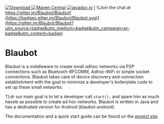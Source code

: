 [ ![Download](https://api.bintray.com/packages/hgross/maven/blaubot/images/download.svg) ](https://bintray.com/hgross/maven/blaubot/_latestVersion)
[ ![Maven Central](https://maven-badges.herokuapp.com/maven-central/eu.hgross/blaubot/badge.svg)](https://maven-badges.herokuapp.com/maven-central/eu.hgross/blaubot)
[ ![javadoc.io](https://javadocio-badges.herokuapp.com/eu.hgross/blaubot/badge.svg)](http://www.javadoc.io/doc/eu.hgross/blaubot/)
[ ![Join the chat at https://gitter.im/Blaubot/Blaubot](https://badges.gitter.im/Blaubot/Blaubot.svg)](https://gitter.im/Blaubot/Blaubot?utm_source=badge&utm_medium=badge&utm_campaign=pr-badge&utm_content=badge)

# Blaubot
Blaubot is a middleware to create small adhoc networks via P2P connections such as Bluetooth-RFCOMM, Adhoc-WiFi or simple socket connections. Blaubot takes care of device discovery and connection establishment with the goal to minimize a developer's boilerplate code to set up these small networks.

Tl;dr our main goal is to let a developer call `start();` and spare him as much hassle as possible to create ad hoc networks.
Blaubot is written in Java and has a dedicated version for Android (blaubot-android).

The documentation and a quick start guide can be found on the [project site](http://blaubot.hgross.eu/).